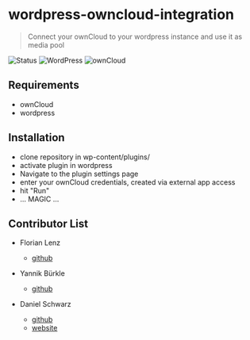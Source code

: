 # wordpress-owncloud-integration
> Connect your ownCloud to your wordpress instance and use it as media pool

![Status](https://img.shields.io/badge/Status-work%20in%20progress-red.svg)
![WordPress](https://img.shields.io/badge/Wordpress-4.8.3%20tested-brightgreen.svg)
![ownCloud](https://img.shields.io/badge/ownCloud-10.0.3%20tested-brightgreen.svg)

## Requirements
- ownCloud
- wordpress


## Installation
- clone repository in wp-content/plugins/
- activate plugin in wordpress
- Navigate to the plugin settings page
- enter your ownCloud credentials, created via external app access
- hit "Run"
- ... MAGIC ...

## Contributor List

- Florian Lenz
  - [github](https://github.com/hurradieweltgehtunter)


- Yannik Bürkle
  - [github](https://github.com/yannik-b)


- Daniel Schwarz
  - [github](https://github.com/dansch94)
  - [website](https://blackit.de)
